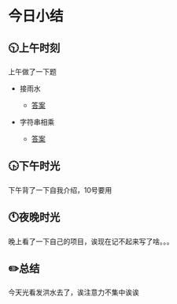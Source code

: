 # 今日小结

## :clock1030:上午时刻

上午做了一下题

* 接雨水

  * [答案](https://github.com/zhou-ning/LeetCode/blob/master/leetCode/trap.java)
* 字符串相乘

  * [答案](https://github.com/zhou-ning/LeetCode/blob/master/leetCode/multiply.java)


## :clock430:下午时光

下午背了一下自我介绍，10号要用

## :clock11:夜晚时光

晚上看了一下自己的项目，诶现在记不起来写了啥。。。


## :pencil2:总结

今天光看发洪水去了，诶注意力不集中诶诶
